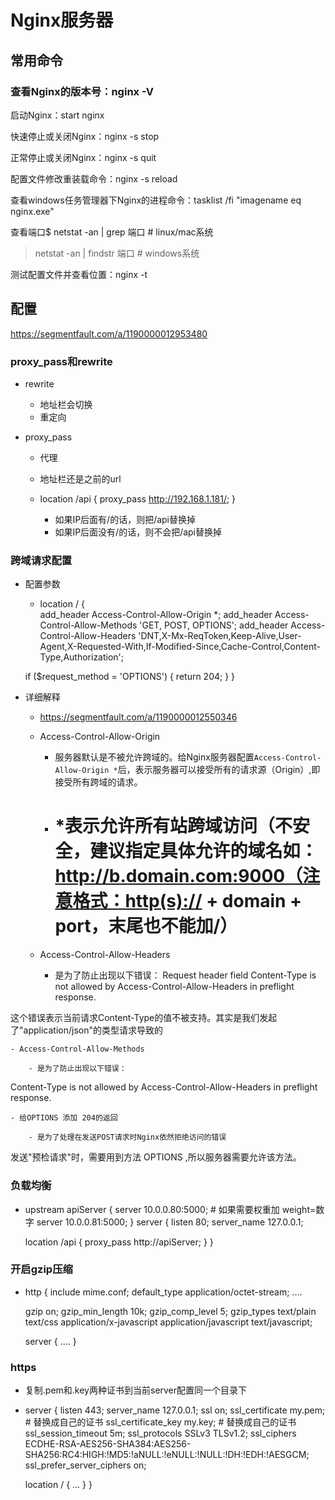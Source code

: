# Nginx服务器

## 常用命令

### 查看Nginx的版本号：nginx -V

启动Nginx：start nginx

快速停止或关闭Nginx：nginx -s stop

正常停止或关闭Nginx：nginx -s quit

配置文件修改重装载命令：nginx -s reload

查看windows任务管理器下Nginx的进程命令：tasklist /fi "imagename eq nginx.exe"

查看端口$ netstat -an | grep 端口  # linux/mac系统
> netstat -an | findstr 端口  # windows系统

测试配置文件并查看位置：nginx -t

## 配置
https://segmentfault.com/a/1190000012953480

### proxy_pass和rewrite

- rewrite

	- 地址栏会切换
	- 重定向

- proxy_pass

	- 代理
	- 地址栏还是之前的url
	- location /api {
    proxy_pass  http://192.168.1.181/;
}

		- 如果IP后面有/的话，则把/api替换掉
		- 如果IP后面没有/的话，则不会把/api替换掉

### 跨域请求配置

- 配置参数

	- location / {  
    add_header Access-Control-Allow-Origin *;
    add_header Access-Control-Allow-Methods 'GET, POST, OPTIONS';
    add_header Access-Control-Allow-Headers 'DNT,X-Mx-ReqToken,Keep-Alive,User-Agent,X-Requested-With,If-Modified-Since,Cache-Control,Content-Type,Authorization';

    if ($request_method = 'OPTIONS') {
        return 204;
    }
} 

- 详细解释

	- https://segmentfault.com/a/1190000012550346
	- Access-Control-Allow-Origin

		- 服务器默认是不被允许跨域的。给Nginx服务器配置`Access-Control-Allow-Origin *`后，表示服务器可以接受所有的请求源（Origin）,即接受所有跨域的请求。
		- # *表示允许所有站跨域访问（不安全，建议指定具体允许的域名如：http://b.domain.com:9000（注意格式：http(s):// + domain + port，末尾也不能加/）

	- Access-Control-Allow-Headers 

		- 是为了防止出现以下错误：
Request header field Content-Type is not allowed by Access-Control-Allow-Headers in preflight response.

这个错误表示当前请求Content-Type的值不被支持。其实是我们发起了"application/json"的类型请求导致的

	- Access-Control-Allow-Methods

		- 是为了防止出现以下错误：
Content-Type is not allowed by Access-Control-Allow-Headers in preflight response.

	- 给OPTIONS 添加 204的返回

		- 是为了处理在发送POST请求时Nginx依然拒绝访问的错误
发送"预检请求"时，需要用到方法 OPTIONS ,所以服务器需要允许该方法。

### 负载均衡

- upstream apiServer { 
    server 10.0.0.80:5000;  # 如果需要权重加 weight=数字
    server 10.0.0.81:5000;
}
server {
    listen       80;
    server_name  127.0.0.1;

    location /api {
        proxy_pass   http://apiServer;
    }
}

### 开启gzip压缩

- http {
    include          mime.conf;
    default_type     application/octet-stream;
    ....

    gzip             on;
    gzip_min_length  10k;
    gzip_comp_level  5;
    gzip_types       text/plain text/css application/x-javascript application/javascript text/javascript;

    server {
        ....
    }

### https

- 复制.pem和.key两种证书到当前server配置同一个目录下
- server {
    listen       443;
    server_name  127.0.0.1;
    ssl on;
    ssl_certificate             my.pem;    # 替换成自己的证书
    ssl_certificate_key         my.key;    # 替换成自己的证书
    ssl_session_timeout         5m;
    ssl_protocols SSLv3 TLSv1.2;
    ssl_ciphers ECDHE-RSA-AES256-SHA384:AES256-SHA256:RC4:HIGH:!MD5:!aNULL:!eNULL:!NULL:!DH:!EDH:!AESGCM;
    ssl_prefer_server_ciphers   on;

    location / {
        ...
    }
}

